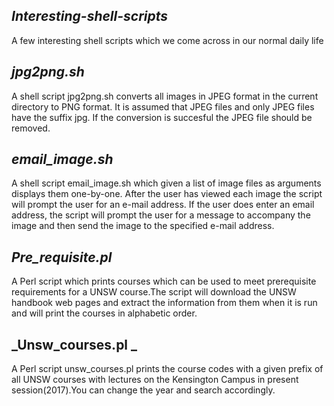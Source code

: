 ## _Interesting-shell-scripts_
A few interesting shell scripts which we come across in our normal daily life 

## _jpg2png.sh_
A shell script jpg2png.sh  converts all images in JPEG format in the current directory to PNG format.
It is  assumed that JPEG files and only JPEG files have the suffix jpg.
If the conversion is succesful the JPEG file should be removed. 

## _email_image.sh_
A shell script email_image.sh which given a list of image files as arguments displays them one-by-one. After the user has viewed each image the script will prompt the user for an e-mail address. If the user does enter an email address, the script will prompt the user for a message to accompany the image and then send the image to the specified e-mail address. 

## _Pre_requisite.pl_
A Perl script which prints courses which can be used to meet prerequisite requirements for a UNSW course.The script will download the UNSW handbook web pages and extract the information from them when it is run and will print the courses in alphabetic order.

## _Unsw_courses.pl _
A Perl script unsw_courses.pl prints the course codes with a given prefix of all UNSW courses with lectures on the Kensington Campus in present session(2017).You can change the year and search accordingly. 
